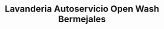 ---
title: "Lavanderia Autoservicio Open Wash Bermejales"
url: /sevilla/lavanderia-autoservicio-open-wash-bermejales/
shop: Wäscherei
---